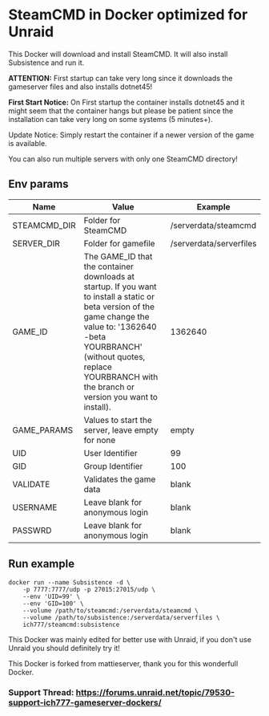 # SteamCMD in Docker optimized for Unraid
This Docker will download and install SteamCMD. It will also install Subsistence and run it.

**ATTENTION:** First startup can take very long since it downloads the gameserver files and also installs dotnet45!

**First Start Notice:** On First startup the container installs dotnet45 and it might seem that the container hangs but please be patient since the installation can take very long on some systems (5 minutes+).

Update Notice: Simply restart the container if a newer version of the game is available.

You can also run multiple servers with only one SteamCMD directory!

## Env params
| Name | Value | Example |
| --- | --- | --- |
| STEAMCMD_DIR | Folder for SteamCMD | /serverdata/steamcmd |
| SERVER_DIR | Folder for gamefile | /serverdata/serverfiles |
| GAME_ID | The GAME_ID that the container downloads at startup. If you want to install a static or beta version of the game change the value to: '1362640 -beta YOURBRANCH' (without quotes, replace YOURBRANCH with the branch or version you want to install). | 1362640 |
| GAME_PARAMS | Values to start the server, leave empty for none | empty |
| UID | User Identifier | 99 |
| GID | Group Identifier | 100 |
| VALIDATE | Validates the game data | blank |
| USERNAME | Leave blank for anonymous login | blank |
| PASSWRD | Leave blank for anonymous login | blank |

## Run example
```
docker run --name Subsistence -d \
	-p 7777:7777/udp -p 27015:27015/udp \
	--env 'UID=99' \
	--env 'GID=100' \
	--volume /path/to/steamcmd:/serverdata/steamcmd \
	--volume /path/to/subsistence:/serverdata/serverfiles \
	ich777/steamcmd:subsistence
```

This Docker was mainly edited for better use with Unraid, if you don't use Unraid you should definitely try it!

This Docker is forked from mattieserver, thank you for this wonderfull Docker.

### Support Thread: https://forums.unraid.net/topic/79530-support-ich777-gameserver-dockers/